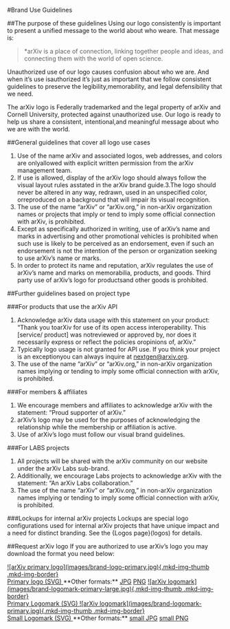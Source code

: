 #Brand Use Guidelines
<style>
.mkd-img-thumb {
  max-width:100px !important;
  float:left;
  margin-right: .25em;
}
</style>
##The purpose of these guidelines
Using our logo consistently is important to present a unified message to the world about who weare. That message is:

> *arXiv is a place of connection, linking together people and ideas, and connecting them with the world of open science.

Unauthorized use of our logo causes confusion about who we are. And when it’s use isauthorized it’s just as important that we follow consistent guidelines to preserve the legibility,memorability, and legal defensibility that we need.

The arXiv logo is Federally trademarked and the legal property of arXiv and Cornell University, protected against unauthorized use. Our logo is ready to help us share a consistent, intentional,and meaningful message about who we are with the world.

##General guidelines that cover all logo use cases
1. Use of the name arXiv and associated logos, web addresses, and colors are onlyallowed with explicit written permission from the arXiv management team.
2. If use is allowed, display of the arXiv logo should always follow the visual layout rules asstated in the arXiv brand guide.3.The logo should never be altered in any way, redrawn, used in an unspecified color, orreproduced on a background that will impair its visual recognition.
4. The use of the name “arXiv” or “arXiv.org,” in non-arXiv organization names or projects that imply or tend to imply some official connection with arXiv, is prohibited.
5. Except as specifically authorized in writing, use of arXiv’s name and marks in advertising and other promotional vehicles is prohibited when such use is likely to be perceived as an endorsement, even if such an endorsement is not the intention of the person or organization seeking to use arXiv’s name or marks.
6. In order to protect its name and reputation, arXiv regulates the use of arXiv’s name and marks on memorabilia, products, and goods. Third party use of arXiv’s logo for productsand other goods is prohibited.

##Further guidelines based on project type

###For products that use the arXiv API
1. Acknowledge arXiv data usage with this statement on your product: ​“Thank you toarXiv for use of its open access interoperability. This [service/ product] was notreviewed or approved by, nor does it necessarily express or reflect the policies oropinions of, arXiv.”
2. Typically logo usage is not granted for API use. If you think your project is an exceptionyou can always inquire at ​nextgen@arxiv.org​.
3. The use of the name “arXiv” or “arXiv.org,” in non-arXiv organization names implying or tending to imply some official connection with arXiv, is prohibited.

###For members & affiliates
1. We encourage members and affiliates to acknowledge arXiv with the statement: ​“Proud supporter of arXiv.”
2. arXiv’s logo may be used for the purposes of acknowledging the relationship while the membership or affiliation is active.
3. Use of arXiv’s logo must follow our visual brand guidelines.

###For LABS projects
1. All projects will be shared with the arXiv community on our website under the arXiv Labs sub-brand.
2. Additionally, we encourage Labs projects to acknowledge arXiv with the statement: ​“An arXiv Labs collaboration.”
3. The use of the name “arXiv” or “arXiv.org,” in non-arXiv organization names implying or tending to imply some official connection with arXiv, is prohibited.

###Lockups for internal arXiv projects
Lockups are special logo configurations used for internal arXiv projects that have unique impact and a need for distinct branding. See the {Logos page}(logos) for details.

##Request arXiv logo
If you are authorized to use arXiv’s logo you may download the format you need below:


<a href="https://cornell.box.com/v/arxiv-logo-svg" target="_blank">
![arXiv primary logo](images/brand-logo-primary.jpg){.mkd-img-thumb .mkd-img-border}<br>
Primary logo (SVG)
</a>
**Other formats:**
<a href="https://cornell.box.com/v/arxiv-logo-jpg" target="_blank">JPG</a>
<a href="https://cornell.box.com/v/arxiv-logo-png" target="_blank">PNG</a>

<a href="https://cornell.box.com/v/arxiv-logomark-svg" target="_blank">
![arXiv logomark](images/brand-logomark-primary-large.jpg){.mkd-img-thumb .mkd-img-border}<br>
Primary Logomark (SVG)
</a>

<a href="https://cornell.box.com/v/arxiv-logomark-small-svg" target="_blank">
![arXiv logomark](images/brand-logomark-primary.jpg){.mkd-img-thumb .mkd-img-border}<br>
Small Logomark (SVG)
</a>
**Other formats:**
<a href="https://cornell.box.com/v/arxiv-logomark-small-jpg" target="_blank">small JPG</a>
<a href="https://cornell.box.com/v/arxiv-logomark-small-png" target="_blank">small PNG</a>
